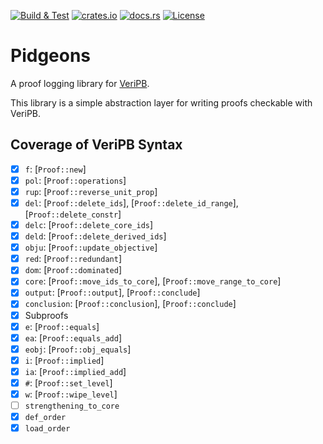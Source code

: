 [![Build & Test](https://github.com/chrjabs/rustsat/actions/workflows/pidgeons.yml/badge.svg)](https://github.com/chrjabs/rustsat/actions/workflows/pidgeons.yml)
[![crates.io](https://img.shields.io/crates/v/rustsat)](https://crates.io/crates/pidgeons)
[![docs.rs](https://img.shields.io/docsrs/rustsat)](https://docs.rs/pidgeons)
[![License](https://img.shields.io/crates/l/pidgeons)](./LICENSE)

<!-- cargo-rdme start -->

# Pidgeons

A proof logging library for [VeriPB](https://gitlab.com/MIAOresearch/software/VeriPB).

This library is a simple abstraction layer for writing proofs checkable with VeriPB.

## Coverage of VeriPB Syntax

- [x] `f`: [`Proof::new`]
- [x] `pol`: [`Proof::operations`]
- [x] `rup`: [`Proof::reverse_unit_prop`]
- [x] `del`: [`Proof::delete_ids`], [`Proof::delete_id_range`], [`Proof::delete_constr`]
- [x] `delc`: [`Proof::delete_core_ids`]
- [x] `deld`: [`Proof::delete_derived_ids`]
- [x] `obju`: [`Proof::update_objective`]
- [x] `red`: [`Proof::redundant`]
- [x] `dom`: [`Proof::dominated`]
- [x] `core`: [`Proof::move_ids_to_core`], [`Proof::move_range_to_core`]
- [x] `output`: [`Proof::output`], [`Proof::conclude`]
- [x] `conclusion`: [`Proof::conclusion`], [`Proof::conclude`]
- [x] Subproofs
- [x] `e`: [`Proof::equals`]
- [x] `ea`: [`Proof::equals_add`]
- [x] `eobj`: [`Proof::obj_equals`]
- [x] `i`: [`Proof::implied`]
- [x] `ia`: [`Proof::implied_add`]
- [x] `#`: [`Proof::set_level`]
- [x] `w`: [`Proof::wipe_level`]
- [ ] `strengthening_to_core`
- [x] `def_order`
- [x] `load_order`

<!-- cargo-rdme end -->
